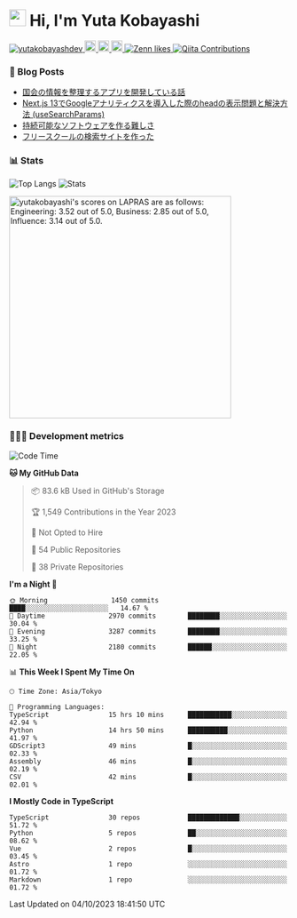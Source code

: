 <h1><img src="https://emojis.slackmojis.com/emojis/images/1613942336/14158/balloons.gif?1613942336" width="30"/> Hi, I'm Yuta Kobayashi</h1>

<p align="left"> 
  <a href="https://github.com/yutakobayashidev/yutakobayashidev/">
    <img src="https://komarev.com/ghpvc/?username=yutakobayashdev" alt="yutakobayashdev" />
  </a>
  <a href="https://mastodon.social/@yutakobayashi">
    <img height="20" src="https://img.shields.io/mastodon/follow/107202517736161782?domain=https%3A%2F%2Fmastodon.social&label=Mastodon&logo=mastodon&style=plastic" />
  </a>
  <a href="https://github.com/yutakobayashidev">
    <img height="20" src="https://img.shields.io/github/followers/yutakobayashidev?label=follow&logo=github&style=flat" />
  </a>
  <a href="https://www.reddit.com/user/yutakobayashi">
    <img height="20" src="https://img.shields.io/reddit/user-karma/combined/yutakobayashi?label=Reddit&logo=reddit&style=flat" />
  </a>
  <a href="https://zenn.dev/yutakobayashi">
    <img src="https://badgen.org/img/zenn/yutakobayashi/likes?style=plastic" alt="Zenn likes" />
  </a>
  <a href="https://qiita.com/yutakobayashi">
    <img src="https://badgen.org/img/qiita/yutakobayashi/contributions?style=plastic" alt="Qiita Contributions" />
  </a>
</p>

### 📕 Blog Posts

<!-- BLOG-POST-LIST:START -->
- [国会の情報を整理するアプリを開発している話](https://yutakobayashi.dev/blog/capitalens)
- [Next.js 13でGoogleアナリティクスを導入した際のheadの表示問題と解決方法 &lpar;useSearchParams&rpar;](https://zenn.dev/yutakobayashi/articles/head-google-analytics)
- [持続可能なソフトウェアを作る難しさ](https://yutakobayashi.dev/blog/sustainable-software)
- [フリースクールの検索サイトを作った](https://yutakobayashi.dev/blog/freeschool-search)
<!-- BLOG-POST-LIST:END -->

### 📊 Stats

![Top Langs](https://github-readme-stats.vercel.app/api/top-langs/?username=yutakobayashidev)
![Stats](https://github-readme-stats.vercel.app/api?username=yutakobayashidev&count_private=true&show_icons=true&line_height=40)

<!--START_SECTION:lapras-card-->
<p ><a href="https://lapras.com/public/yutakobayashi" target="_blank" rel="noopener noreferrer"><img alt="yutakobayashi's scores on LAPRAS are as follows: Engineering: 3.52 out of 5.0, Business: 2.85 out of 5.0, Influence: 3.14 out of 5.0." src="https://lapras-card-generator.vercel.app/api/svg?e=3.52&b=2.85&i=3.14&b1=%23020e27&b2=%230e5593&i1=%2303102f&i2=%231688bf&l=en" width="400" ></a></p>
<!--END_SECTION:lapras-card-->

### 👩🏻‍💻 Development metrics

<!--START_SECTION:waka-->
![Code Time](http://img.shields.io/badge/Code%20Time-1%2C750%20hrs%2042%20mins-blue)

**🐱 My GitHub Data** 

> 📦 83.6 kB Used in GitHub's Storage 
 > 
> 🏆 1,549 Contributions in the Year 2023
 > 
> 🚫 Not Opted to Hire
 > 
> 📜 54 Public Repositories 
 > 
> 🔑 38 Private Repositories 
 > 
**I'm a Night 🦉** 

```text
🌞 Morning                1450 commits        ████░░░░░░░░░░░░░░░░░░░░░   14.67 % 
🌆 Daytime                2970 commits        ████████░░░░░░░░░░░░░░░░░   30.04 % 
🌃 Evening                3287 commits        ████████░░░░░░░░░░░░░░░░░   33.25 % 
🌙 Night                  2180 commits        ██████░░░░░░░░░░░░░░░░░░░   22.05 % 
```


📊 **This Week I Spent My Time On** 

```text
🕑︎ Time Zone: Asia/Tokyo

💬 Programming Languages: 
TypeScript               15 hrs 10 mins      ███████████░░░░░░░░░░░░░░   42.94 % 
Python                   14 hrs 50 mins      ██████████░░░░░░░░░░░░░░░   41.97 % 
GDScript3                49 mins             █░░░░░░░░░░░░░░░░░░░░░░░░   02.33 % 
Assembly                 46 mins             █░░░░░░░░░░░░░░░░░░░░░░░░   02.19 % 
CSV                      42 mins             █░░░░░░░░░░░░░░░░░░░░░░░░   02.01 % 
```

**I Mostly Code in TypeScript** 

```text
TypeScript               30 repos            █████████████░░░░░░░░░░░░   51.72 % 
Python                   5 repos             ██░░░░░░░░░░░░░░░░░░░░░░░   08.62 % 
Vue                      2 repos             █░░░░░░░░░░░░░░░░░░░░░░░░   03.45 % 
Astro                    1 repo              ░░░░░░░░░░░░░░░░░░░░░░░░░   01.72 % 
Markdown                 1 repo              ░░░░░░░░░░░░░░░░░░░░░░░░░   01.72 % 
```




 Last Updated on 04/10/2023 18:41:50 UTC
<!--END_SECTION:waka-->
